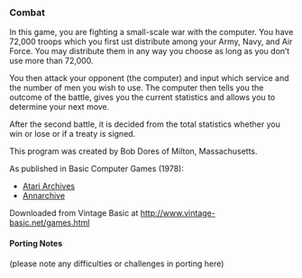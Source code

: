 ### Combat

In this game, you are fighting a small-scale war with the computer. You have 72,000 troops which you first ust distribute among your Army, Navy, and Air Force. You may distribute them in any way you choose as long as you don’t use more than 72,000.

You then attack your opponent (the computer) and input which service and the number of men you wish to use. The computer then tells you the outcome of the battle, gives you the current statistics and allows you to determine your next move.

After the second battle, it is decided from the total statistics whether you win or lose or if a treaty is signed.

This program was created by Bob Dores of Milton, Massachusetts.

As published in Basic Computer Games (1978):
- [Atari Archives](https://www.atariarchives.org/basicgames/showpage.php?page=50)
- [Annarchive](https://annarchive.com/files/Basic_Computer_Games_Microcomputer_Edition.pdf#page=65)

Downloaded from Vintage Basic at
http://www.vintage-basic.net/games.html

#### Porting Notes

(please note any difficulties or challenges in porting here)
